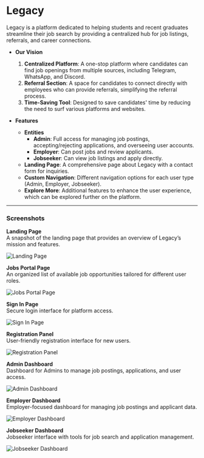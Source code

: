 # Legacy

Legacy is a platform dedicated to helping students and recent graduates streamline their job search by providing a centralized hub for job listings, referrals, and career connections.

- **Our Vision**
  1. **Centralized Platform**: A one-stop platform where candidates can find job openings from multiple sources, including Telegram, WhatsApp, and Discord.
  2. **Referral Section**: A space for candidates to connect directly with employees who can provide referrals, simplifying the referral process.
  3. **Time-Saving Tool**: Designed to save candidates' time by reducing the need to surf various platforms and websites.

- **Features**
  - **Entities**
    - **Admin**: Full access for managing job postings, accepting/rejecting applications, and overseeing user accounts.
    - **Employer**: Can post jobs and review applicants.
    - **Jobseeker**: Can view job listings and apply directly.
  - **Landing Page**: A comprehensive page about Legacy with a contact form for inquiries.
  - **Custom Navigation**: Different navigation options for each user type (Admin, Employer, Jobseeker).
  - **Explore More**: Additional features to enhance the user experience, which can be explored further on the platform.

---

### Screenshots

**Landing Page**  
A snapshot of the landing page that provides an overview of Legacy’s mission and features.

![Landing Page]([https://user-images.githubusercontent.com/83655913/233121917-443ee6ec-1521-492c-a964-d93f72bbd67d.png](https://github.com/SHREYANS2505/LEGACY/blob/main/1.png))

**Jobs Portal Page**  
An organized list of available job opportunities tailored for different user roles.

![Jobs Portal Page](https://user-images.githubusercontent.com/83655913/233127537-4176fa76-e48c-47da-a1cb-5da599b667b5.png)

**Sign In Page**  
Secure login interface for platform access.

![Sign In Page](https://user-images.githubusercontent.com/83655913/233127694-91871440-957e-4c7f-bfac-daafee95a890.png)

**Registration Panel**  
User-friendly registration interface for new users.

![Registration Panel](https://user-images.githubusercontent.com/83655913/233127784-ecc4f5b3-e7c8-4d41-83c8-638eb1055f44.png)

**Admin Dashboard**  
Dashboard for Admins to manage job postings, applications, and user access.

![Admin Dashboard](https://user-images.githubusercontent.com/83655913/233123852-14843874-7190-42d7-92fa-f02c53b1a238.png)

**Employer Dashboard**  
Employer-focused dashboard for managing job postings and applicant data.

![Employer Dashboard](https://user-images.githubusercontent.com/83655913/233123671-769dda2a-27b1-4fc0-a33e-a7c4da309773.png)

**Jobseeker Dashboard**  
Jobseeker interface with tools for job search and application management.

![Jobseeker Dashboard](https://user-images.githubusercontent.com/83655913/233124233-1497c8b8-16b8-4d0f-9bf4-8e9d330ef958.png)
